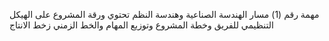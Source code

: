 مهمة رقم (1)
مسار الهندسة الصناعية وهندسة النظم 
تحتوي ورقة المشروع على الهيكل التنظيمي للفريق وخطة المشروع وتوزيع المهام والخط الزمني زخط الانتاج 
